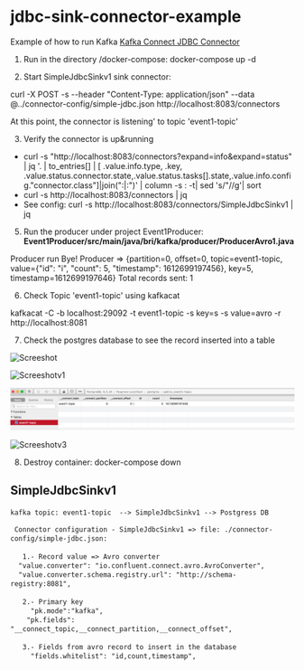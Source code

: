 # jdbc-sink-connector-example
Example of how to run Kafka [Kafka Connect JDBC Connector](https://github.com/confluentinc/kafka-connect-jdbc)  


1. Run in the directory /docker-compose:  docker-compose up -d

2. Start SimpleJdbcSinkv1 sink connector:

curl -X POST -s --header "Content-Type: application/json" --data @../connector-config/simple-jdbc.json http://localhost:8083/connectors

At this point, the connector is listening' to topic 'event1-topic'

3. Verify the connector is up&running
- curl -s "http://localhost:8083/connectors?expand=info&expand=status" | jq '. | to_entries[] | [ .value.info.type, .key, .value.status.connector.state,.value.status.tasks[].state,.value.info.config."connector.class"]|join(":|:")' | column -s : -t| sed 's/\"//g'| sort
- curl -s http://localhost:8083/connectors | jq
- See config: curl -s http://localhost:8083/connectors/SimpleJdbcSinkv1 | jq


5. Run the producer under project Event1Producer:
**Event1Producer/src/main/java/bri/kafka/producer/ProducerAvro1.java** 

> > >
Producer run
 Bye!
 Producer => {partition=0, offset=0, topic=event1-topic, value={"id": "i", "count": 5, "timestamp": 1612699197456}, key=5, timestamp=1612699197646}
 Total records sent: 1
> > >  

6. Check Topic 'event1-topic' using kafkacat

kafkacat -C -b localhost:29092 -t event1-topic -s key=s -s value=avro -r http://localhost:8081

7. Check the postgres database to see the record inserted into a table

![Screeshot](images/TablePlus-record.jpg) 

![Screeshotv1](./images/TablePlus-record.jpg) 

![Screeshotv2](https://github.com/briduski/jdbc-sink-connector-example/blob/main/images/TablePlus-record.png)

![Screeshotv3](https://github.com/briduski/jdbc-sink-connector-example/blob/master/TablePlus-record.png?raw=true)

8. Destroy container: docker-compose down


##  SimpleJdbcSinkv1
    kafka topic: event1-topic  --> SimpleJdbcSinkv1 --> Postgress DB
    
   ```
    Connector configuration - SimpleJdbcSinkv1 => file: ./connector-config/simple-jdbc.json:  
   
      1.- Record value => Avro converter
     "value.converter": "io.confluent.connect.avro.AvroConverter",
     "value.converter.schema.registry.url": "http://schema-registry:8081",
   
      2.- Primary key
        "pk.mode":"kafka",
       "pk.fields": "__connect_topic,__connect_partition,__connect_offset",
          
      3.- Fields from avro record to insert in the database 
        "fields.whitelist": "id,count,timestamp",      
      
   ```